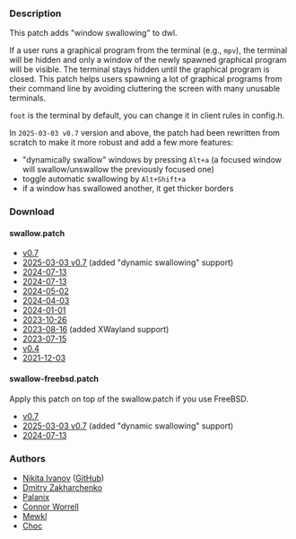 ### Description

This patch adds "window swallowing" to dwl.

If a user runs a graphical program from the terminal (e.g., `mpv`), the terminal
will be hidden and only a window of the newly spawned graphical program will
be visible. The terminal stays hidden until the graphical program is closed.
This patch helps users spawning a lot of graphical programs from their command
line by avoiding cluttering the screen with many unusable terminals.

`foot` is the terminal by default, you can change it in client rules in config.h.

In `2025-03-03 v0.7` version and above, the patch had been rewritten from
scratch to make it more robust and add a few more features:

- "dynamically swallow" windows by pressing `Alt+a` (a focused window will
  swallow/unswallow the previously focused one)
- toggle automatic swallowing by `Alt+Shift+a`
- if a window has swallowed another, it get thicker borders

### Download

#### swallow.patch

- [v0.7](https://codeberg.org/dwl/dwl-patches/raw/branch/main/patches/swallow/swallow.patch)
- [2025-03-03 v0.7](https://codeberg.org/dwl/dwl-patches/raw/commit/2e5748edfe1129f95c7bb1bf9dd590a897f55f57/patches/swallow/swallow.patch) (added "dynamic swallowing" support)
- [2024-07-13](https://codeberg.org/dwl/dwl-patches/raw/commit/f1ed83eaeba46108f4ee8164094cb431d64a3e68/patches/swallow/swallow.patch)
- [2024-07-13](https://codeberg.org/dwl/dwl-patches/raw/commit/f64d701bab2f9f52d3637edd091684f920407d87/patches/swallow/swallow.patch)
- [2024-05-02](https://codeberg.org/dwl/dwl-patches/raw/commit/9c5d5d85f3ac780e7a14d5d0535e3349ce8b8f53/patches/swallow/swallow.patch)
- [2024-04-03](https://codeberg.org/dwl/dwl-patches/raw/commit/3c9a8e3232a8531871924484cef1ef0938730e15/swallow/swallow.patch)
- [2024-01-01](https://codeberg.org/dwl/dwl-patches/raw/commit/8a352a1b27a64821ba9fbfda52fe82463ac84c66/swallow/swallow.patch)
- [2023-10-26](https://github.com/djpohly/dwl/compare/main...youbitchoc:swallow.patch)
- [2023-08-16](https://github.com/djpohly/dwl/compare/main...mewkl:swallowx.patch) (added XWayland support)
- [2023-07-15](https://github.com/djpohly/dwl/compare/main...NikitaIvanovV:swallow.patch)
- [v0.4](https://github.com/djpohly/dwl/compare/main...dm1tz:04-swallow.patch)
- [2021-12-03](https://github.com/djpohly/dwl/compare/main...dm1tz:swallow.patch)

#### swallow-freebsd.patch

Apply this patch on top of the swallow.patch if you use FreeBSD.

- [v0.7](https://codeberg.org/dwl/dwl-patches/raw/branch/main/patches/swallow/swallow-freebsd.patch)
- [2025-03-03 v0.7](https://codeberg.org/dwl/dwl-patches/raw/commit/2e5748edfe1129f95c7bb1bf9dd590a897f55f57/patches/swallow/swallow-freebsd.patch) (added "dynamic swallowing" support)
- [2024-07-13](https://codeberg.org/dwl/dwl-patches/raw/commit/f1ed83eaeba46108f4ee8164094cb431d64a3e68/patches/swallow/swallow-freebsd.patch)

### Authors

- [Nikita Ivanov](https://codeberg.org/nikitaivanov) ([GitHub](https://github.com/NikitaIvanovV))
- [Dmitry Zakharchenko](https://github.com/dm1tz)
- [Palanix](https://codeberg.org/Palanix)
- [Connor Worrell](https://github.com/ConnorWorrell)
- [Mewkl](https://github.com/mewkl)
- [Choc](https://codeberg.org/notchoc)

